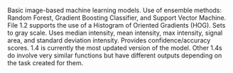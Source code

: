 Basic image-based machine learning models. 
Use of ensemble methods: Random Forest, Gradient Boosting Classifier, and Support Vector Machine. 
File 1.2 supports the use of a Histogram of Oriented Gradients (HOG). 
Sets to gray scale. Uses median intensity, mean intensity, max intensity, signal area,  and standard deviation intensity.
Provides confidence/accuracy scores. 
1.4 is currently the most updated version of the model. Other 1.4s do involve very similar functions but have different outputs depending on the task created for them. 
